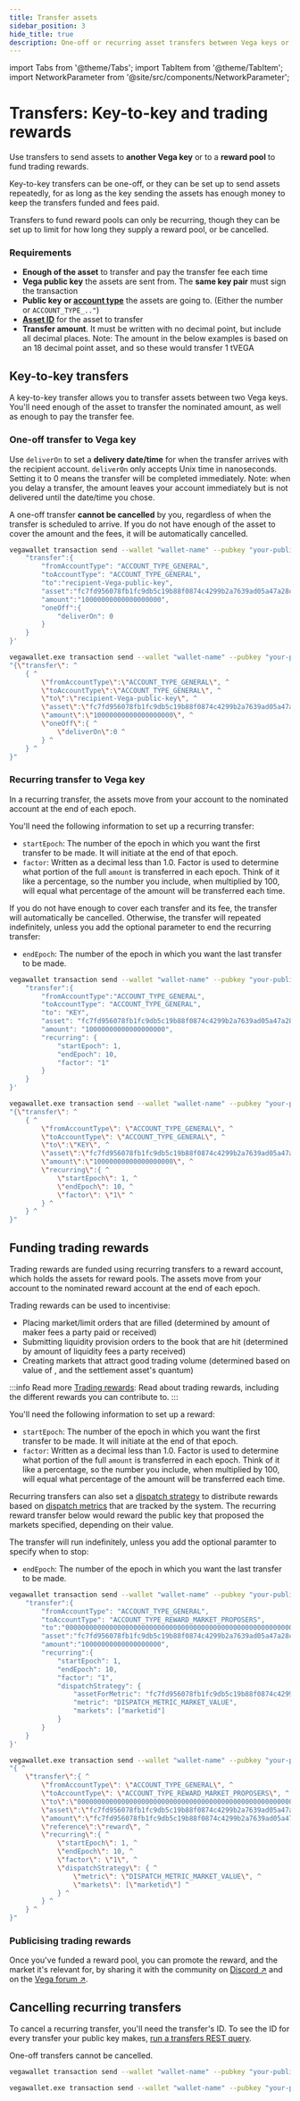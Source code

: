 ```yaml
---
title: Transfer assets
sidebar_position: 3
hide_title: true
description: One-off or recurring asset transfers between Vega keys or asset pools
---
```

import Tabs from '@theme/Tabs';
import TabItem from '@theme/TabItem';
import NetworkParameter from '@site/src/components/NetworkParameter';

# Transfers: Key-to-key and trading rewards
Use transfers to send assets to **another Vega key** or to a **reward pool** to fund trading rewards. 

Key-to-key transfers can be one-off, or they can be set up to send assets repeatedly, for as long as the key sending the assets has enough money to keep the transfers funded and fees paid.

Transfers to fund reward pools can only be recurring, though they can be set up to limit for how long they supply a reward pool, or be cancelled.

### Requirements
* **Enough of the asset** to transfer and pay the transfer fee each time
* **Vega public key** the assets are sent from. The **same key pair** must sign the transaction
* **Public key or [account type](../../api/grpc/vega/vega.proto.mdx#accounttype)** the assets are going to. (Either the number or `ACCOUNT_TYPE_.."`)
* **[Asset ID](../../api/rest/data-v2/trading-data-service-list-assets.api.mdx)** for the asset to transfer
* **Transfer amount**. It must be written with no decimal point, but include all decimal places. Note: The amount in the below examples is based on an 18 decimal point asset, and so these would transfer 1 tVEGA

## Key-to-key transfers
A key-to-key transfer allows you to transfer assets between two Vega keys. You'll need enough of the asset to transfer the nominated amount, as well as enough to pay the transfer fee.

### One-off transfer to Vega key
Use `deliverOn` to set a **delivery date/time** for when the transfer arrives with the recipient account. `deliverOn` only accepts Unix time in nanoseconds. Setting it to 0 means the transfer will be completed immediately. Note: when you delay a transfer, the amount leaves your account immediately but is not delivered until the date/time you chose.

A one-off transfer **cannot be cancelled** by you, regardless of when the transfer is scheduled to arrive. If you do not have enough of the asset to cover the amount and the fees, it will be automatically cancelled.

<Tabs groupId="KeytoKeytransferOnce">
<TabItem value="KeytoKeytransferOnceLinuxcmd" label="Linux / OSX command line example">

```bash
vegawallet transaction send --wallet "wallet-name" --pubkey "your-public-key" --network "NETWORK_NAME" '{
    "transfer":{
        "fromAccountType": "ACCOUNT_TYPE_GENERAL",
        "toAccountType": "ACCOUNT_TYPE_GENERAL",
        "to":"recipient-Vega-public-key",
        "asset":"fc7fd956078fb1fc9db5c19b88f0874c4299b2a7639ad05a47a28c0aef291b55",
        "amount":"10000000000000000000",
        "oneOff":{ 
            "deliverOn": 0
        }
    }
}'
```
</TabItem>
<TabItem value="KeytoKeytransferOnceWincmd" label="Windows command line example">

```bash
vegawallet.exe transaction send --wallet "wallet-name" --pubkey "your-public-key" --network "NETWORK_NAME" ^
"{\"transfer\": ^
    { ^
        \"fromAccountType\":\"ACCOUNT_TYPE_GENERAL\", ^
        \"toAccountType\":\"ACCOUNT_TYPE_GENERAL\", ^
        \"to\":\"recipient-Vega-public-key\", ^
        \"asset\":\"fc7fd956078fb1fc9db5c19b88f0874c4299b2a7639ad05a47a28c0aef291b55\", ^
        \"amount\":\"10000000000000000000\", ^
        \"oneOff\":{ ^
            \"deliverOn\":0 ^
        } ^
    } ^
}"
```
</TabItem>
</Tabs>

### Recurring transfer to Vega key
In a recurring transfer, the assets move from your account to the nominated account at the end of each epoch.

You'll need the following information to set up a recurring transfer: 
* `startEpoch`: The number of the epoch in which you want the first transfer to be made. It will initiate at the end of that epoch.
* `factor`: Written as a decimal less than 1.0. Factor is used to determine what portion of the full `amount` is transferred in each epoch. Think of it like a percentage, so the number you include, when multiplied by 100, will equal what percentage of the amount will be transferred each time. 

If you do not have enough to cover each transfer and its fee, the transfer will automatically be cancelled. Otherwise, the transfer will repeated indefinitely, unless you add the optional parameter to end the recurring transfer:
* `endEpoch`: The number of the epoch in which you want the last transfer to be made.

<Tabs groupId="KeytoKeytransferRepeat">
<TabItem value="KeytoKeytransferRepeatLinuxcmd" label="Linux / OSX command line">

```bash
vegawallet transaction send --wallet "wallet-name" --pubkey "your-public-key" --network "NETWORK_NAME" '{
    "transfer":{
        "fromAccountType":"ACCOUNT_TYPE_GENERAL",
        "toAccountType": "ACCOUNT_TYPE_GENERAL",
        "to": "KEY",
        "asset": "fc7fd956078fb1fc9db5c19b88f0874c4299b2a7639ad05a47a28c0aef291b55",
        "amount": "10000000000000000000",
        "recurring": {
            "startEpoch": 1,
            "endEpoch": 10,
            "factor": "1"
        }
    }
}'
```
</TabItem>
<TabItem value="KeytoKeytransferRepeatcmdWin" label="Windows command line example">

```bash
vegawallet.exe transaction send --wallet "wallet-name" --pubkey "your-public-key" --network "NETWORK_NAME" ^
"{\"transfer\": ^
    { ^
        \"fromAccountType\": \"ACCOUNT_TYPE_GENERAL\", ^
        \"toAccountType\": \"ACCOUNT_TYPE_GENERAL\", ^
        \"to\":\"KEY\", ^
        \"asset\":\"fc7fd956078fb1fc9db5c19b88f0874c4299b2a7639ad05a47a28c0aef291b55\", ^
        \"amount\":\"10000000000000000000\", ^
        \"recurring\":{ ^
            \"startEpoch\": 1, ^
            \"endEpoch\": 10, ^
            \"factor\": \"1\" ^
        } ^
    } ^
}"
```
</TabItem>
</Tabs>

## Funding trading rewards
Trading rewards are funded using recurring transfers to a reward account, which holds the assets for reward pools. The assets move from your account to the nominated reward account at the end of each epoch.

Trading rewards can be used to incentivise:
* Placing market/limit orders that are filled (determined by amount of maker fees a party paid or received) 
* Submitting liquidity provision orders to the book that are hit (determined by amount of liquidity fees a party received)
* Creating markets that attract good trading volume (determined based on value of <NetworkParameter frontMatter={frontMatter} param="rewards.marketCreationQuantumMultiple" hideValue={true} />, and the settlement asset's quantum)

:::info Read more
[Trading rewards](../../concepts/trading-on-vega/fees-rewards): Read about trading rewards, including the different rewards you can contribute to.
:::

You'll need the following information to set up a reward: 
* `startEpoch`: The number of the epoch in which you want the first transfer to be made. It will initiate at the end of that epoch.
* `factor`: Written as a decimal less than 1.0. Factor is used to determine what portion of the full `amount` is transferred in each epoch. Think of it like a percentage, so the number you include, when multiplied by 100, will equal what percentage of the amount will be transferred each time. 

Recurring transfers can also set a [dispatch strategy](../../api/grpc/vega/vega.proto.mdx#dispatchstrategy) to distribute rewards based on [dispatch metrics](../../api/grpc/vega/vega.proto.mdx#dispatchmetric) that are tracked by the system. The recurring reward transfer below would reward the public key that proposed the markets specified, depending on their value.

The transfer will run indefinitely, unless you add the optional paramter to specify when to stop:
* `endEpoch`: The number of the epoch in which you want the last transfer to be made.
 
<Tabs groupId="KeytoPooltransferRepeat">
<TabItem value="KeytoPooltransferRepeatLinuxcmd" label="Linux / OSX command line">

```bash
vegawallet transaction send --wallet "wallet-name" --pubkey "your-public-key" --network "NETWORK_NAME" '{
    "transfer":{
        "fromAccountType": "ACCOUNT_TYPE_GENERAL",
        "toAccountType": "ACCOUNT_TYPE_REWARD_MARKET_PROPOSERS",
        "to":"0000000000000000000000000000000000000000000000000000000000000000",
        "asset":"fc7fd956078fb1fc9db5c19b88f0874c4299b2a7639ad05a47a28c0aef291b55",
        "amount":"10000000000000000000",
        "recurring":{
            "startEpoch": 1,
            "endEpoch": 10,
            "factor": "1",
            "dispatchStrategy": {
                "assetForMetric": "fc7fd956078fb1fc9db5c19b88f0874c4299b2a7639ad05a47a28c0aef291b55",
                "metric": "DISPATCH_METRIC_MARKET_VALUE",
                "markets": ["marketid"]
            }
        }
    }
}'
```
</TabItem>
<TabItem value="KeytoPooltransferRepeatWincmd" label="Windows command line example">

```bash
vegawallet.exe transaction send --wallet "wallet-name" --pubkey "your-public-key" --network "NETWORK_NAME" ^
"{ ^
    \"transfer\":{ ^
        \"fromAccountType\": \"ACCOUNT_TYPE_GENERAL\", ^
        \"toAccountType\": \"ACCOUNT_TYPE_REWARD_MARKET_PROPOSERS\", ^
        \"to\":\"0000000000000000000000000000000000000000000000000000000000000000\", ^
        \"asset\":\"fc7fd956078fb1fc9db5c19b88f0874c4299b2a7639ad05a47a28c0aef291b55\", ^
        \"amount\":\"fc7fd956078fb1fc9db5c19b88f0874c4299b2a7639ad05a47a28c0aef291b55\", ^
        \"reference\":\"reward\", ^
        \"recurring\":{ ^
            \"startEpoch\": 1, ^
            \"endEpoch\": 10, ^
            \"factor\": \"1\", ^
            \"dispatchStrategy\": { ^
                \"metric\": \"DISPATCH_METRIC_MARKET_VALUE\", ^
                \"markets\": [\"marketid\"] ^
            } ^
        } ^
    } ^
}"
```
</TabItem>
</Tabs>

### Publicising trading rewards
Once you've funded a reward pool, you can promote the reward, and the market it's relevant for, by sharing it with the community on [Discord ↗](https://vega.xyz/discord) and on the [Vega forum ↗](https://community.vega.xyz).

## Cancelling recurring transfers
To cancel a recurring transfer, you'll need the transfer's ID. To see the ID for every transfer your public key makes, [run a transfers REST query](../../api/rest/data-v2/trading-data-service-list-transfers.api.mdx).

One-off transfers cannot be cancelled.

<Tabs groupId="canceltransfer">
<TabItem value="canceltransferLinuxcmd" label="Linux / OSX command line">

```bash
vegawallet transaction send --wallet "wallet-name" --pubkey "your-public-key" --network "NETWORK_NAME" '{ "cancelTransfer": { "transferId": "123" }}'
```
</TabItem>
<TabItem value="canceltransferWincmd" label="Windows command line example">

```bash
vegawallet.exe transaction send --wallet "wallet-name" --pubkey "your-public-key" --network "NETWORK_NAME" "{ \"cancelTransfer\": {  \"transferId\": \"123\" }}"
``` 
</TabItem>
</Tabs>
